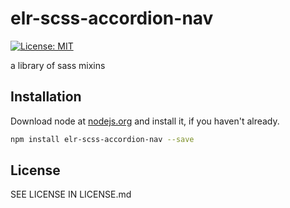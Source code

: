 # elr-scss-accordion-nav

[![License: MIT](https://img.shields.io/badge/License-MIT-yellow.svg)](https://opensource.org/licenses/MIT)

a library of sass mixins

## Installation

Download node at [nodejs.org](http://nodejs.org) and install it, if you haven't already.

```sh
npm install elr-scss-accordion-nav --save
```

## License

SEE LICENSE IN LICENSE.md
